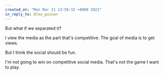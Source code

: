 ```yaml
---
created_at: "Mon Mar 21 13:50:15 +0000 2022"
in_reply_to: @leo_guinan
---
```


But what if we separated it? 

I view the media as the part that's competitive. The goal of media is to get views.

But I think the social should be fun.

I'm not going to win on competitive social media. That's not the game I want to play.